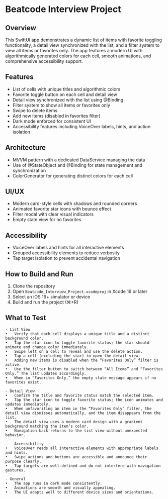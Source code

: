 # Beatcode Interview Project

## Overview
This SwiftUI app demonstrates a dynamic list of items with favorite toggling functionality, a detail view synchronized with the list, and a filter system to view all items or favorites only. The app features a modern UI with algorithmically generated colors for each cell, smooth animations, and comprehensive accessibility support.

## Features
- List of cells with unique titles and algorithmic colors
- Favorite toggle button on each cell and detail view
- Detail view synchronized with the list using @Binding
- Filter system to show all items or favorites only
- Swipe to delete items
- Add new items (disabled in favorites filter)
- Dark mode enforced for consistent UI
- Accessibility features including VoiceOver labels, hints, and action isolation

## Architecture
- MVVM pattern with a dedicated DataService managing the data
- Use of @StateObject and @Binding for state management and synchronization
- ColorGenerator for generating distinct colors for each cell

## UI/UX
- Modern card-style cells with shadows and rounded corners
- Animated favorite star icons with bounce effect
- Filter modal with clear visual indicators
- Empty state view for no favorites

## Accessibility
- VoiceOver labels and hints for all interactive elements
- Grouped accessibility elements to reduce verbosity
- Tap target isolation to prevent accidental navigation

## How to Build and Run
1. Clone the repository
2. Open `Beatcode_Interview_Project.xcodeproj` in Xcode 16 or later
3. Select an iOS 16+ simulator or device
4. Build and run the project (⌘+R)

## What to Test
	- List View
	•	Verify that each cell displays a unique title and a distinct background color.
	•	Tap the star icon to toggle favorite status; the star should animate and change color immediately.
	•	Swipe left on a cell to reveal and use the delete action.
	•	Tap a cell (excluding the star) to open the detail view.
	•	Adding new items is disabled when the “Favorites Only” filter is active.
	•	Use the filter button to switch between “All Items” and “Favorites Only.” The list updates accordingly.
	•	When in “Favorites Only,” the empty state message appears if no favorites exist.
 
	- Detail View
	•	Confirm the title and favorite status match the selected item.
	•	Tap the star icon to toggle favorite status; the icon animates and updates immediately.
	•	When unfavoriting an item in the “Favorites Only” filter, the detail view dismisses automatically, and the item disappears from the list.
	•	The detail view uses a modern card design with a gradient background matching the item’s color.
	•	Navigation back returns to the list view without unexpected behavior.
 
	-	Accessibility
	•	VoiceOver reads all interactive elements with appropriate labels and hints.
	•	Swipe actions and buttons are accessible and announce their purpose clearly.
	•	Tap targets are well-defined and do not interfere with navigation gestures.
 
	- General
	•	The app runs in dark mode consistently.
	•	Animations are smooth and visually appealing.
	•	The UI adapts well to different device sizes and orientations.

